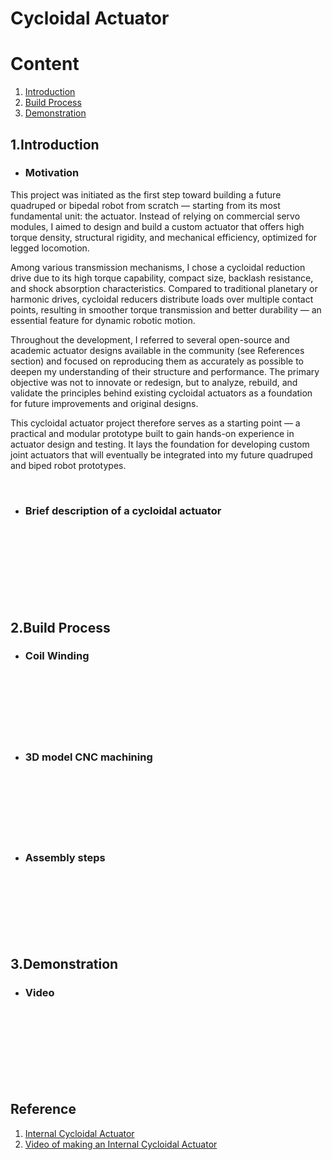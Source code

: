 # Cycloidal Actuator



# Content

1. [Introduction](#1introduction)
2. [Build Process](#2build-process)
3. [Demonstration](#3demonstration)

## 1.Introduction
- ### Motivation

This project was initiated as the first step toward building a future quadruped or bipedal robot from scratch — starting from its most fundamental unit: the actuator.
Instead of relying on commercial servo modules, I aimed to design and build a custom actuator that offers high torque density, structural rigidity, and mechanical efficiency, optimized for legged locomotion. <br>

Among various transmission mechanisms, I chose a cycloidal reduction drive due to its high torque capability, compact size, backlash resistance, and shock absorption characteristics.
Compared to traditional planetary or harmonic drives, cycloidal reducers distribute loads over multiple contact points, resulting in smoother torque transmission and better durability — an essential feature for dynamic robotic motion. <br>

Throughout the development, I referred to several open-source and academic actuator designs available in the community (see References section) and focused on reproducing them as accurately as possible to deepen my understanding of their structure and performance.
The primary objective was not to innovate or redesign, but to analyze, rebuild, and validate the principles behind existing cycloidal actuators as a foundation for future improvements and original designs. <br>

This cycloidal actuator project therefore serves as a starting point — a practical and modular prototype built to gain hands-on experience in actuator design and testing.
It lays the foundation for developing custom joint actuators that will eventually be integrated into my future quadruped and biped robot prototypes.

<br>

- ### Brief description of a cycloidal actuator






<br><br><br><br><br><br><br>

## 2.Build Process

- ### Coil Winding





<br><br><br><br><br><br>

- ### 3D model CNC machining




<br><br><br><br><br><br>

- ### Assembly steps





<br><br><br><br><br><br>


## 3.Demonstration

- ### Video




<br><br><br><br><br><br><br>

## Reference

1. [Internal Cycloidal Actuator](https://www.aaedmusa.com/projects/internalcycloidalactuator)
2. [Video of making an Internal Cycloidal Actuator](https://youtu.be/GakFB8Tdd98?si=Jgv7N7Fn67jRlRVo)

